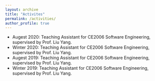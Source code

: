 ```yaml
---
layout: archive
title: "Activites"
permalink: /activities/
author_profile: true
---
```


* Augest 2020: Teaching Assistant for CE2006 Software Engineering, supervised by Prof. Liu Yang.
* Winter 2020: Teaching Assistant for CE2006 Software Engineering, supervised by Prof. Liu Yang.
* Augest 2019: Teaching Assistant for CE2006 Software Engineering, supervised by Prof. Liu Yang.
* Winter 2019: Teaching Assistant for CE2006 Software Engineering, supervised by Prof. Liu Yang.
  